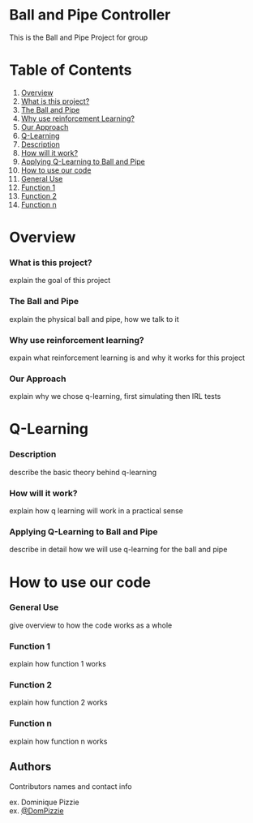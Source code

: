 # Ball and Pipe Controller

This is the Ball and Pipe Project for group <names>

# Table of Contents
   1. [ Overview ](#Overview)
   2. [ What is this project? ](#proj)
   3. [ The Ball and Pipe ](#BnP)
   4. [ Why use reinforcement Learning? ](#RL)
   5. [ Our Approach ](#approach)
   6. [ Q-Learning ](#QLearning)
   7. [ Description ](#Description)
   8. [ How will it work? ](#how)
   9. [ Applying Q-Learning to Ball and Pipe ](#applying)
   10. [ How to use our code ](#code)
   11. [ General Use ](#general)
   12. [ Function 1 ](#f1)
   13. [ Function 2 ](#f2)
   14. [ Function n ](#fn)

   
<a name="Overview"></a>
# Overview

<a name="proj"></a>
### What is this project?

explain the goal of this project

<a name="BnP"></a>
### The Ball and Pipe

explain the physical ball and pipe, how we talk to it

<a name="RL"></a>
### Why use reinforcement learning?

expain what reinforcement learning is and why it works for this project

<a name="approach"></a>
### Our Approach

explain why we chose q-learning, first simulating then IRL tests

   
<a name="QLearning"></a>
# Q-Learning

<a name="Description"></a>
### Description

   describe the basic theory behind q-learning

<a name="how"></a>
### How will it work?
   
   explain how q learning will work in a practical sense
   
<a name="applying"></a>
### Applying Q-Learning to Ball and Pipe
   
   describe in detail how we will use q-learning for the ball and pipe

<a name="code"></a>
# How to use our code
   
<a name="general"></a>
### General Use
   
   give overview to how the code works as a whole
 
<a name="f1"></a>
### Function 1
   
   explain how function 1 works
  
<a name="f2"></a>
### Function 2
   
   explain how function 2 works
  
<a name="fn"></a>
### Function n
   
   explain how function n works
   
   
   
   
   
## Authors

Contributors names and contact info

ex. Dominique Pizzie  
ex. [@DomPizzie](https://twitter.com/dompizzie)
